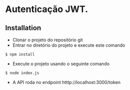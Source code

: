 # Autenticação JWT.

## Installation

* Clonar o projeto do repositório git
* Entrar no diretório do projeto e execute este comando

```
$ npm install 
```

* Execute o projeto usando o seguinte comando

```
$ node index.js
```
 
 * A API roda no endpoint htttp://localhost:3000/token
